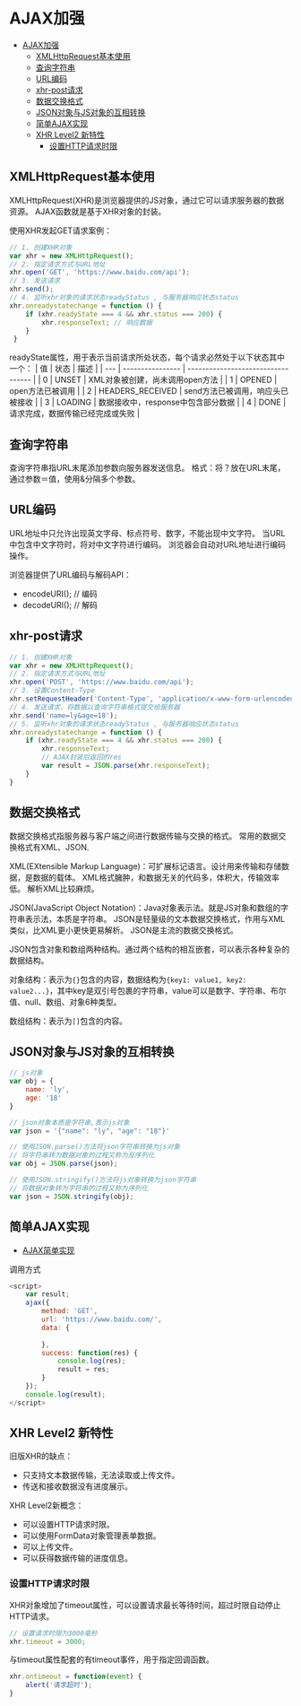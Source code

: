 # AJAX加强

- [AJAX加强](#ajax加强)
  - [XMLHttpRequest基本使用](#xmlhttprequest基本使用)
  - [查询字符串](#查询字符串)
  - [URL编码](#url编码)
  - [xhr-post请求](#xhr-post请求)
  - [数据交换格式](#数据交换格式)
  - [JSON对象与JS对象的互相转换](#json对象与js对象的互相转换)
  - [简单AJAX实现](#简单ajax实现)
  - [XHR Level2 新特性](#xhr-level2-新特性)
    - [设置HTTP请求时限](#设置http请求时限)

## XMLHttpRequest基本使用
XMLHttpRequest(XHR)是浏览器提供的JS对象，通过它可以请求服务器的数据资源。
AJAX函数就是基于XHR对象的封装。

使用XHR发起GET请求案例：
```js
// 1. 创建XHR对象
var xhr = new XMLHttpRequest();
// 2. 指定请求方式与URL地址
xhr.open('GET', 'https://www.baidu.com/api');
// 3. 发送请求
xhr.send();
// 4. 监听xhr对象的请求状态readyStatus , 与服务器响应状态status
xhr.onreadystatechange = function () { 
    if (xhr.readyState === 4 && xhr.status === 200) {
        xhr.responseText; // 响应数据
    }
 }
```

readyState属性，用于表示当前请求所处状态，每个请求必然处于以下状态其中一个：
| 值  | 状态             | 描述                               |
| --- | ---------------- | ---------------------------------- |
| 0   | UNSET            | XML对象被创建，尚未调用open方法    |
| 1   | OPENED           | open方法已被调用                   |
| 2   | HEADERS_RECEIVED | send方法已被调用，响应头已被接收   |
| 3   | LOADING          | 数据接收中，response中包含部分数据 |
| 4   | DONE             | 请求完成，数据传输已经完成或失败 |

## 查询字符串
查询字符串指URL末尾添加参数向服务器发送信息。
格式：将？放在URL末尾，通过参数＝值，使用&分隔多个参数。

## URL编码
URL地址中只允许出现英文字母、标点符号、数字，不能出现中文字符。
当URL中包含中文字符时，将对中文字符进行编码。
浏览器会自动对URL地址进行编码操作。

浏览器提供了URL编码与解码API：
- encodeURI(); // 编码
- decodeURI(); // 解码

## xhr-post请求

```js
// 1. 创建XHR对象
var xhr = new XMLHttpRequest();
// 2. 指定请求方式与URL地址
xhr.open('POST', 'https://www.baidu.com/api');
// 3. 设置Content-Type
xhr.setRequestHeader('Content-Type', 'application/x-www-form-urlencoded');
// 4. 发送请求，将数据以查询字符串格式提交给服务器
xhr.send('name=ly&age=18');
// 5. 监听xhr对象的请求状态readyStatus , 与服务器响应状态status
xhr.onreadystatechange = function () { 
    if (xhr.readyState === 4 && xhr.status === 200) {
        xhr.responseText;
        // AJAX封装后返回的res
        var result = JSON.parse(xhr.responseText);
    }
}
```

## 数据交换格式
数据交换格式指服务器与客户端之间进行数据传输与交换的格式。
常用的数据交换格式有XML、JSON.

XML(EXtensible Markup Language)：可扩展标记语言。设计用来传输和存储数据，是数据的载体。
XML格式臃肿，和数据无关的代码多，体积大，传输效率低。
解析XML比较麻烦。

JSON(JavaScript Object Notation)：Java对象表示法。就是JS对象和数组的字符串表示法，本质是字符串。
JSON是轻量级的文本数据交换格式，作用与XML类似，比XML更小更快更易解析。
JSON是主流的数据交换格式。

JSON包含对象和数组两种结构。通过两个结构的相互嵌套，可以表示各种复杂的数据结构。

对象结构：表示为`{}`包含的内容，数据结构为`{key1: value1, key2: value2...}`，其中key是双引号包裹的字符串，value可以是数字、字符串、布尔值、null、数组、对象6种类型。

数组结构：表示为`[]`包含的内容。

## JSON对象与JS对象的互相转换

```js
// js对象
var obj = {
    name: 'ly',
    age: '18'
}

// json对象本质是字符串,表示js对象
var json = '{"name": "ly", "age": "18"}'

// 使用JSON.parse()方法将json字符串转换为js对象
// 将字符串转为数据对象的过程又称为反序列化
var obj = JSON.parse(json);

// 使用JSON.stringify()方法将js对象转换为json字符串
// 将数据对象转为字符串的过程又称为序列化
var json = JSON.stringify(obj);
```

## 简单AJAX实现
- [AJAX简单实现](././../../../code/js/ajax.js)

调用方式
```javascript
<script>
    var result;
    ajax({
        method: 'GET',
        url: 'https://www.baidu.com/',
        data: {
            
        },
        success: function(res) {
            console.log(res);
            result = res;
        }
    });
    console.log(result);
</script>
```

## XHR Level2 新特性
旧版XHR的缺点：
- 只支持文本数据传输，无法读取或上传文件。
- 传送和接收数据没有进度展示。

XHR Level2新概念：
- 可以设置HTTP请求时限。
- 可以使用FormData对象管理表单数据。
- 可以上传文件。
- 可以获得数据传输的进度信息。

### 设置HTTP请求时限
XHR对象增加了timeout属性，可以设置请求最长等待时间，超过时限自动停止HTTP请求。
```js
// 设置请求时限为3000毫秒
xhr.timeout = 3000;
```
与timeout属性配套的有timeout事件，用于指定回调函数。
```js
xhr.ontimeout = function(event) {
    alert('请求超时');
}
```

